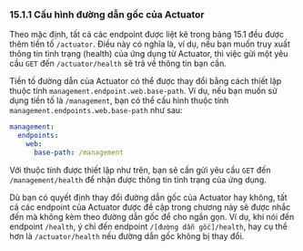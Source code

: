 ### 15.1.1 Cấu hình đường dẫn gốc của Actuator

Theo mặc định, tất cả các endpoint được liệt kê trong bảng 15.1 đều được thêm tiền tố `/actuator`. Điều này có nghĩa là, ví dụ, nếu bạn muốn truy xuất thông tin tình trạng (health) của ứng dụng từ Actuator, thì việc gửi một yêu cầu `GET` đến `/actuator/health` sẽ trả về thông tin bạn cần.

Tiền tố đường dẫn của Actuator có thể được thay đổi bằng cách thiết lập thuộc tính `management.endpoint.web.base-path`. Ví dụ, nếu bạn muốn sử dụng tiền tố là `/management`, bạn có thể cấu hình thuộc tính `management.endpoints.web.base-path` như sau:  

```yaml
management:
  endpoints:
    web:
      base-path: /management
```

Với thuộc tính được thiết lập như trên, bạn sẽ cần gửi yêu cầu `GET` đến `/management/health` để nhận được thông tin tình trạng của ứng dụng.

Dù bạn có quyết định thay đổi đường dẫn gốc của Actuator hay không, tất cả các endpoint của Actuator được đề cập trong chương này sẽ được nhắc đến mà không kèm theo đường dẫn gốc để cho ngắn gọn. Ví dụ, khi nói đến endpoint `/health`, ý chỉ đến endpoint `/[đường dẫn gốc]/health`, hay cụ thể hơn là `/actuator/health` nếu đường dẫn gốc không bị thay đổi.
